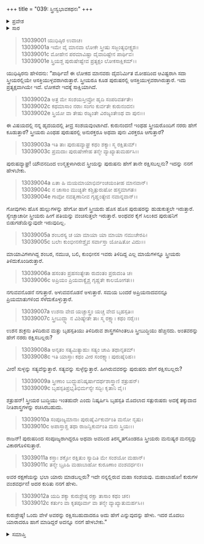 +++
title = "039: ಸ್ತ್ರೀಸ್ವಭಾವಕಥನಃ"
+++

<details><summary>ಪ್ರವೇಶ</summary>


।।   ಓಂ ಓಂ ನಮೋ ನಾರಾಯಣಾಯ।।   ಶ್ರೀ ವೇದವ್ಯಾಸಾಯ ನಮಃ ।।

ಶ್ರೀ ಕೃಷ್ಣದ್ವೈಪಾಯನ ವೇದವ್ಯಾಸ ವಿರಚಿತ  

**ಶ್ರೀ ಮಹಾಭಾರತ**

**ಅನುಶಾಸನ ಪರ್ವ**

**ದಾನಧರ್ಮ ಪರ್ವ**

**ಅಧ್ಯಾಯ 39**


</details>

<details><summary>ಸಾರ</summary>

ದೋಷಗಳಿಂದ ಕೂಡಿರುವ ಸ್ತ್ರೀಯರನ್ನು ರಕ್ಷಿಸುವುದರ ಕುರಿತು ಯುಧಿಷ್ಠಿರನು ಭೀಷ್ಮನನ್ನು ಪ್ರಶ್ನಿಸುವುದು (1-12).


</details>



> 13039001 ಯುಧಿಷ್ಠಿರ ಉವಾಚ।  
13039001a ಇಮೇ ವೈ ಮಾನವಾ ಲೋಕೇ ಸ್ತ್ರೀಷು ಸಜ್ಜಂತ್ಯಭೀಕ್ಷ್ಣಶಃ।  
13039001c ಮೋಹೇನ ಪರಮಾವಿಷ್ಟಾ ದೈವಾದಿಷ್ಟೇನ ಪಾರ್ಥಿವ।  
13039001e ಸ್ತ್ರಿಯಶ್ಚ ಪುರುಷೇಷ್ವೇವ ಪ್ರತ್ಯಕ್ಷಂ ಲೋಕಸಾಕ್ಷಿಕಮ್।।

ಯುಧಿಷ್ಠಿರನು ಹೇಳಿದನು: “ಪಾರ್ಥಿವ! ಈ ಲೋಕದ ಮಾನವರು ದೈವನಿರ್ಮಿತ ಮೋಹದಿಂದ ಆವಿಷ್ಟರಾಗಿ ಸದಾ ಸ್ತ್ರೀಯರಲ್ಲಿಯೇ ಆಸಕ್ತಿಯುಳ್ಳವರಾಗಿರುತ್ತಾರೆ. ಸ್ತ್ರೀಯರೂ ಕೂಡ ಪುರುಷರಲ್ಲಿ ಆಸಕ್ತಿಯುಳ್ಳವರಾಗಿರುತ್ತಾರೆ. ಇದು ಪ್ರತ್ಯಕ್ಷವಾಗಿಯೇ ಇದೆ. ಲೋಕವೇ ಇದಕ್ಕೆ ಸಾಕ್ಷಿಯಾಗಿದೆ.

> 13039002a ಅತ್ರ ಮೇ ಸಂಶಯಸ್ತೀವ್ರೋ ಹೃದಿ ಸಂಪರಿವರ್ತತೇ।  
13039002c ಕಥಮಾಸಾಂ ನರಾಃ ಸಂಗಂ ಕುರ್ವತೇ ಕುರುನಂದನ।  
13039002e ಸ್ತ್ರಿಯೋ ವಾ ತೇಷು ರಜ್ಯಂತೇ ವಿರಜ್ಯಂತೇಽಥ ವಾ ಪುನಃ।।

ಈ ವಿಷಯದಲ್ಲಿ ನನ್ನ ಹೃದಯದಲ್ಲಿ ತೀವ್ರ ಸಂಶಯವುಂಟಾಗಿದೆ. ಕುರುನಂದನ! ಇಂಥಹ ಸ್ತ್ರೀಯರೊಂದಿಗೆ ನರರು ಹೇಗೆ ಕೂಡುತ್ತಾರೆ? ಸ್ತ್ರೀಯರು ಎಂಥಹ ಪುರುಷರಲ್ಲಿ ಅನುರಕ್ತರೂ ಅಥವಾ ಪುನಃ ವಿರಕ್ತರೂ ಆಗುತ್ತಾರೆ?

> 13039003a ಇತಿ ತಾಃ ಪುರುಷವ್ಯಾಘ್ರ ಕಥಂ ಶಕ್ಯಾಃ ಸ್ಮ ರಕ್ಷಿತುಮ್।  
13039003c ಪ್ರಮದಾಃ ಪುರುಷೇಣೇಹ ತನ್ಮೇ ವ್ಯಾಖ್ಯಾತುಮರ್ಹಸಿ।।

ಪುರುಷವ್ಯಾಘ್ರ! ಯೌವನದಿಂದ ಉನ್ಮತ್ತಳಾಗಿರುವ ಸ್ತ್ರೀಯನ್ನು ಪುರುಷನು ಹೇಗೆ ತಾನೇ ರಕ್ಷಿಸಬಲ್ಲನು? ಇದನ್ನು ನನಗೆ ಹೇಳಬೇಕು.

> 13039004a ಏತಾ ಹಿ ಮಯಮಾಯಾಭಿರ್ವಂಚಯಂತೀಹ ಮಾನವಾನ್।  
13039004c ನ ಚಾಸಾಂ ಮುಚ್ಯತೇ ಕಶ್ಚಿತ್ಪುರುಷೋ ಹಸ್ತಮಾಗತಃ।  
13039004e ಗಾವೋ ನವತೃಣಾನೀವ ಗೃಹ್ಣಂತ್ಯೇವ ನವಾನ್ನವಾನ್।।

ಗೋವುಗಳು ಹೊಸ ಹುಲ್ಲುಗಳನ್ನು ಹೇಗೋ ಹಾಗೆ ಸ್ತ್ರೀಯರು ಹೊಸ ಹೊಸ ಪುರುಷರನ್ನು ಹುಡುಕುತ್ತಲೇ ಇರುತ್ತಾರೆ. ಸ್ವೇಚ್ಛಾಚಾರೀ ಸ್ತ್ರೀಯರು ಹೀಗೆ ಪತಿಯನ್ನು ವಂಚಿಸುತ್ತಲೇ ಇರುತ್ತಾರೆ. ಅಂಥವರ ಕೈಗೆ ಸಿಲುಕಿದ ಪುರುಷನಿಗೆ ಬಿಡುಗಡೆಯೆನ್ನುವುದೇ ಇರುವುದಿಲ್ಲ.

> 13039005a ಶಂಬರಸ್ಯ ಚ ಯಾ ಮಾಯಾ ಯಾ ಮಾಯಾ ನಮುಚೇರಪಿ।  
13039005c ಬಲೇಃ ಕುಂಭೀನಸೇಶ್ಚೈವ ಸರ್ವಾಸ್ತಾ ಯೋಷಿತೋ ವಿದುಃ।।

ಮಾಯಾವಿಗಳಾಗಿದ್ದ ಶಂಬರ, ನಮುಚಿ, ಬಲಿ, ಕುಂಭೀನಸ ಇವರು ತಿಳಿದಿದ್ದ ಎಲ್ಲ ಮಾಯೆಗಳನ್ನೂ ಸ್ತ್ರೀಯರು ತಿಳಿದುಕೊಂಡಿರುತ್ತಾರೆ.

> 13039006a ಹಸಂತಂ ಪ್ರಹಸಂತ್ಯೇತಾ ರುದಂತಂ ಪ್ರರುದಂತಿ ಚ।  
13039006c ಅಪ್ರಿಯಂ ಪ್ರಿಯವಾಕ್ಯೈಶ್ಚ ಗೃಹ್ಣತೇ ಕಾಲಯೋಗತಃ।।

ನಗುವವನೊಡನೆ ನಗುತ್ತಾರೆ. ಅಳುವವನೊಡನೆ ಅಳುತ್ತಾರೆ. ಸಮಯ ಬಂದರೆ ಅಪ್ರಿಯನಾದವನನ್ನೂ ಪ್ರಿಯಮಾತುಗಳಿಂದ ಸೆಳೆದುಕೊಳ್ಳುತ್ತಾರೆ.

> 13039007a ಉಶನಾ ವೇದ ಯಚ್ಚಾಸ್ತ್ರಂ ಯಚ್ಚ ವೇದ ಬೃಹಸ್ಪತಿಃ।  
13039007c ಸ್ತ್ರೀಬುದ್ಧ್ಯಾ ನ ವಿಶಿಷ್ಯೇತೇ ತಾಃ ಸ್ಮ ರಕ್ಷ್ಯಾಃ ಕಥಂ ನರೈಃ।।

ಉಶನ ಶುಕ್ರನು ತಿಳಿದಿರುವ ಮತ್ತು ಬೃಹಸ್ಪತಿಯು ತಿಳಿದಿರುವ ಶಾಸ್ತ್ರಗಳಿಗಿಂತಲೂ ಸ್ತ್ರೀಬುದ್ಧಿಯು ಹೆಚ್ಚಿನದು. ಅಂತವರನ್ನು ಹೇಗೆ ನರರು ರಕ್ಷಿಸಬಲ್ಲರು?

> 13039008a ಅನೃತಂ ಸತ್ಯಮಿತ್ಯಾಹುಃ ಸತ್ಯಂ ಚಾಪಿ ತಥಾನೃತಮ್।  
13039008c ಇತಿ ಯಾಸ್ತಾಃ ಕಥಂ ವೀರ ಸಂರಕ್ಷ್ಯಾಃ ಪುರುಷೈರಿಹ।।

ವೀರ! ಸುಳ್ಳನ್ನು ಸತ್ಯವೆನ್ನುತ್ತಾರೆ. ಸತ್ಯವನ್ನು ಸುಳ್ಳೆನ್ನುತ್ತಾರೆ. ಹೀಗಿರುವವರನ್ನು ಪುರುಷರು ಹೇಗೆ ರಕ್ಷಿಸಬಲ್ಲರು?

> 13039009a ಸ್ತ್ರೀಣಾಂ ಬುದ್ಧ್ಯುಪನಿಷ್ಕರ್ಷಾದರ್ಥಶಾಸ್ತ್ರಾಣಿ ಶತ್ರುಹನ್।  
13039009c ಬೃಹಸ್ಪತಿಪ್ರಭೃತಿಭಿರ್ಮನ್ಯೇ ಸದ್ಭಿಃ ಕೃತಾನಿ ವೈ।।

ಶತ್ರುಹನ್! ಸ್ತ್ರೀಯರ ಬುದ್ಧಿಯು ಇಂತಹುದೇ ಎಂದು ನಿಷ್ಕರ್ಷಿಸಿ ಬೃಹಸ್ಪತಿ ಮೊದಲಾದ ಸತ್ಪುರುಷರು ಅದಕ್ಕೆ ತಕ್ಕುದಾದ ನೀತಿಶಾಸ್ತ್ರಗಳನ್ನು ರಚಿಸಿರಬಹುದು.

> 13039010a ಸಂಪೂಜ್ಯಮಾನಾಃ ಪುರುಷೈರ್ವಿಕುರ್ವಂತಿ ಮನೋ ನೃಷು।  
13039010c ಅಪಾಸ್ತಾಶ್ಚ ತಥಾ ರಾಜನ್ವಿಕುರ್ವಂತಿ ಮನಃ ಸ್ತ್ರಿಯಃ।।

ರಾಜನ್! ಪುರುಷರಿಂದ ಸಂಪೂಜ್ಯರಾಗಿದ್ದರೂ  ಅಥವಾ ಅವರಿಂದ ತಿರಸ್ಕೃತಗೊಂಡರೂ ಸ್ತ್ರೀಯರು ಮನುಷ್ಯರ ಮನಸ್ಸನ್ನು ವಿಕಾರಗೊಳಿಸುತ್ತಾರೆ.

> 13039011a ಕಸ್ತಾಃ ಶಕ್ತೋ ರಕ್ಷಿತುಂ ಸ್ಯಾದಿತಿ ಮೇ ಸಂಶಯೋ ಮಹಾನ್।  
13039011c ತನ್ಮೇ ಬ್ರೂಹಿ ಮಹಾಬಾಹೋ ಕುರೂಣಾಂ ವಂಶವರ್ಧನ।।

ಅವರ ರಕ್ಷಣೆಯನ್ನು ಭಲಾ ಯಾರು ಮಾಡಬಲ್ಲರು? ಇದೇ ನನ್ನಲ್ಲಿರುವ ಮಹಾ ಸಂಶಯವು. ಮಹಾಬಾಹೋ! ಕುರುಗಳ ವಂಶವರ್ಧನ! ಅದರ ಕುರಿತು ನನಗೆ ಹೇಳು.

> 13039012a ಯದಿ ಶಕ್ಯಾ ಕುರುಶ್ರೇಷ್ಠ ರಕ್ಷಾ ತಾಸಾಂ ಕಥಂ ಚನ।  
13039012c ಕರ್ತುಂ ವಾ ಕೃತಪೂರ್ವಾ ವಾ ತನ್ಮೇ ವ್ಯಾಖ್ಯಾತುಮರ್ಹಸಿ।।

ಕುರುಶ್ರೇಷ್ಠ! ಒಂದು ವೇಳೆ ಅವರನ್ನು ರಕ್ಷಿಸಬಹುದಾದರೂ ಅದು ಹೇಗೆ ಎನ್ನುವುದನ್ನು ಹೇಳು. ಇದರ ಮೊದಲು ಯಾರಾದರೂ ಹಾಗೆ ಮಾಡಿದ್ದರೆ ಅದನ್ನೂ ನನಗೆ ಹೇಳಬೇಕು.”



<details><summary>ಸಮಾಪ್ತಿ</summary>


ಇತಿ ಶ್ರೀಮಹಾಭಾರತೇ ಅನುಶಾಸನ ಪರ್ವಣಿ ದಾನಧರ್ಮ ಪರ್ವಣಿ ಸ್ತ್ರೀಸ್ವಭಾವಕಥನೇ ಏಕೋನಚತ್ವಾರಿಂಶೋಽಧ್ಯಾಯಃ।।  
ಇದು ಶ್ರೀಮಹಾಭಾರತದಲ್ಲಿ ಅನುಶಾಸನ ಪರ್ವದಲ್ಲಿ ದಾನಧರ್ಮ ಪರ್ವದಲ್ಲಿ ಸ್ತ್ರೀಸ್ವಭಾವಕಥನ ಎನ್ನುವ ಮೂವತ್ತೊಂಭತ್ತನೇ ಅಧ್ಯಾಯವು.



</details>

